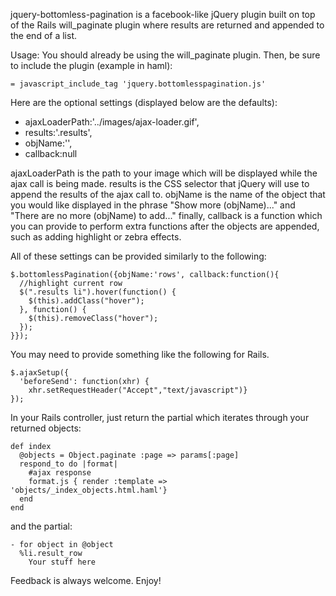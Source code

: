 jquery-bottomless-pagination is a facebook-like jQuery plugin built on top of the Rails will_paginate plugin where results are returned and appended to the end of a list.

Usage:
You should already be using the will_paginate plugin.
Then, be sure to include the plugin (example in haml):

    = javascript_include_tag 'jquery.bottomlesspagination.js'

Here are the optional settings (displayed below are the defaults):

* ajaxLoaderPath:'../images/ajax-loader.gif',
* results:'.results',
* objName:'',
* callback:null

ajaxLoaderPath is the path to your image which will be displayed while the ajax call is being made.
results is the CSS selector that jQuery will use to append the results of the ajax call to.
objName is the name of the object that you would like displayed in the phrase "Show more (objName)..." and "There are no more (objName) to add..."
finally, callback is a function which you can provide to perform extra functions after the objects are appended, such as adding highlight or zebra effects.

All of these settings can be provided similarly to the following:

    $.bottomlessPagination({objName:'rows', callback:function(){
      //highlight current row
      $(".results li").hover(function() {
        $(this).addClass("hover");
      }, function() {
        $(this).removeClass("hover");
      });
    }});

You may need to provide something like the following for Rails.

    $.ajaxSetup({ 
      'beforeSend': function(xhr) {
        xhr.setRequestHeader("Accept","text/javascript")} 
    });

In your Rails controller, just return the partial which iterates through your returned objects:

    def index
      @objects = Object.paginate :page => params[:page]
      respond_to do |format|
        #ajax response
        format.js { render :template => 'objects/_index_objects.html.haml'}
      end
    end

and the partial:

    - for object in @object
      %li.result_row
        Your stuff here

Feedback is always welcome.  Enjoy!

